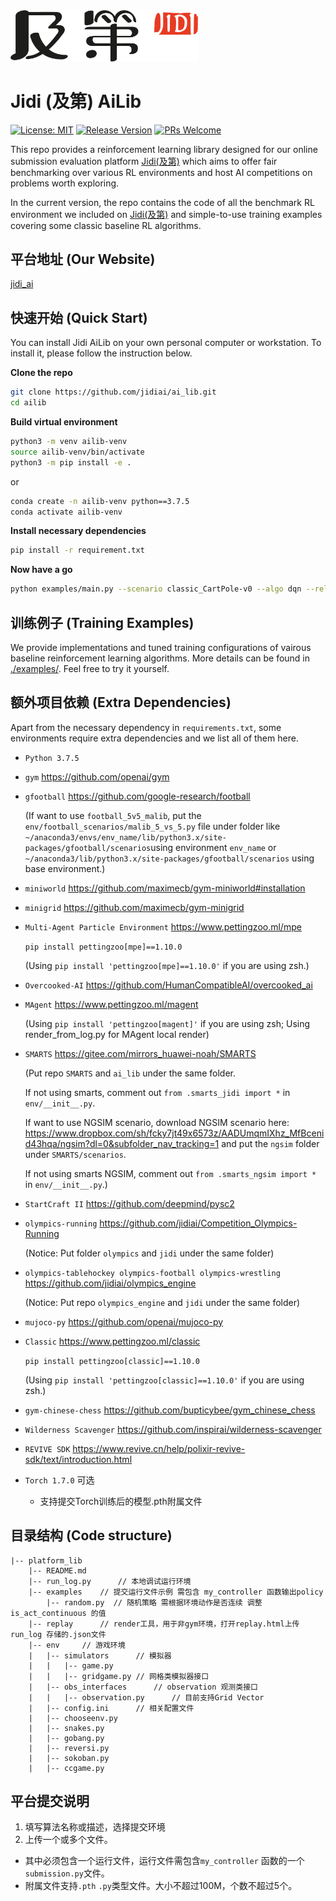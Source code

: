 
<img src="imgs/jidi logo.png" width='300px'>

# **Jidi (及第) AiLib**            


[![License: MIT](https://img.shields.io/badge/License-MIT-yellow.svg)](https://opensource.org/licenses/MIT) 
[![Release Version](https://img.shields.io/badge/release-1.0-red.svg)]()
[![PRs Welcome](https://img.shields.io/badge/PRs-welcome-brightgreen.svg)]()

This repo provides a reinforcement learning library designed for our online submission evaluation platform [Jidi(及第)](http://www.jidiai.cn/) which aims to offer fair benchmarking over various RL environments and host AI competitions on problems worth exploring.

In the current version, the repo contains the code of all the benchmark RL environment we included on [Jidi(及第)](http://www.jidiai.cn/) and simple-to-use training examples covering some classic baseline RL algorithms.


## **平台地址 (Our Website)**
[jidi_ai](http://www.jidiai.cn/)

## **快速开始 (Quick Start)**
You can install Jidi AiLib on your own personal computer or workstation. To install it, please follow the instruction below.

**Clone the repo**
```bash
git clone https://github.com/jidiai/ai_lib.git
cd ailib
```
**Build virtual environment**
```bash
python3 -m venv ailib-venv
source ailib-venv/bin/activate
python3 -m pip install -e .
```
or 
```bash
conda create -n ailib-venv python==3.7.5
conda activate ailib-venv
```
**Install necessary dependencies**
```bash
pip install -r requirement.txt
```

**Now have a go**
```bash
python examples/main.py --scenario classic_CartPole-v0 --algo dqn --reload_config 
```

## **训练例子 (Training Examples)**
We provide implementations and tuned training configurations of vairous baseline reinforcement learning algorithms. More details can be found in [./examples/](examples/README.md). Feel free to try it yourself.


## **额外项目依赖 (Extra Dependencies)**

Apart from the necessary dependency in `requirements.txt`, some environments require extra dependencies and we list all of them here.

- `Python 3.7.5`
- `gym` https://github.com/openai/gym
- `gfootball` https://github.com/google-research/football
  
  (If want to use `football_5v5_malib`, put the `env/football_scenarios/malib_5_vs_5.py` file under folder like 
  `~/anaconda3/envs/env_name/lib/python3.x/site-packages/gfootball/scenarios`using environment `env_name` or
  `~/anaconda3/lib/python3.x/site-packages/gfootball/scenarios` using base environment.)
- `miniworld` https://github.com/maximecb/gym-miniworld#installation
- `minigrid` https://github.com/maximecb/gym-minigrid
- `Multi-Agent Particle Environment` https://www.pettingzoo.ml/mpe

  `pip install pettingzoo[mpe]==1.10.0`
  
  (Using `pip install 'pettingzoo[mpe]==1.10.0'` if you are using zsh.)
- `Overcooked-AI` https://github.com/HumanCompatibleAI/overcooked_ai
- `MAgent` https://www.pettingzoo.ml/magent
  
  (Using `pip install 'pettingzoo[magent]'` if you are using zsh; 
  Using render_from_log.py for MAgent local render)
- `SMARTS` https://gitee.com/mirrors_huawei-noah/SMARTS

  (Put repo `SMARTS` and `ai_lib` under the same folder.
  
  If not using smarts, comment out `from .smarts_jidi import *` in `env/__init__.py`.
  
  If want to use NGSIM scenario, download NGSIM scenario 
  here: https://www.dropbox.com/sh/fcky7jt49x6573z/AADUmqmIXhz_MfBcenid43hqa/ngsim?dl=0&subfolder_nav_tracking=1 
  and put the `ngsim` folder under `SMARTS/scenarios`.
  
  If not using smarts NGSIM, comment out `from .smarts_ngsim import *` in `env/__init__.py`.)
- `StartCraft II` https://github.com/deepmind/pysc2
- `olympics-running` https://github.com/jidiai/Competition_Olympics-Running

  (Notice: Put folder `olympics` and `jidi` under the same folder)
  
- `olympics-tablehockey olympics-football olympics-wrestling` https://github.com/jidiai/olympics_engine
  
  (Notice: Put repo `olympics_engine` and `jidi` under the same folder)
- `mujoco-py` https://github.com/openai/mujoco-py
- `Classic` https://www.pettingzoo.ml/classic 
  
  `pip install pettingzoo[classic]==1.10.0`
  
  (Using `pip install 'pettingzoo[classic]==1.10.0'` if you are using zsh.)
- `gym-chinese-chess` https://github.com/bupticybee/gym_chinese_chess
- `Wilderness Scavenger` https://github.com/inspirai/wilderness-scavenger
- `REVIVE SDK` https://www.revive.cn/help/polixir-revive-sdk/text/introduction.html
  
- `Torch 1.7.0` 可选
  - 支持提交Torch训练后的模型.pth附属文件

## **目录结构 (Code structure)**

```
|-- platform_lib
	|-- README.md
	|-- run_log.py		// 本地调试运行环境
	|-- examples	// 提交运行文件示例	需包含 my_controller 函数输出policy
	    |-- random.py  // 随机策略 需根据环境动作是否连续 调整 is_act_continuous 的值
	|-- replay		// render工具，用于非gym环境，打开replay.html上传run_log 存储的.json文件 
	|-- env		// 游戏环境 
	|	|-- simulators		// 模拟器
	|	|	|-- game.py
	|	|	|-- gridgame.py // 网格类模拟器接口
	|	|-- obs_interfaces		// observation 观测类接口
	|	|	|-- observation.py		// 目前支持Grid Vector
	|	|-- config.ini		// 相关配置文件
	|	|-- chooseenv.py 
	|	|-- snakes.py
	|	|-- gobang.py
	|	|-- reversi.py
	|	|-- sokoban.py
	|	|-- ccgame.py

```

## **平台提交说明**
1. 填写算法名称或描述，选择提交环境
2. 上传一个或多个文件。
- 其中必须包含一个运行文件，运行文件需包含`my_controller` 函数的一个`submission.py`文件。
- 附属文件支持`.pth` `.py`类型文件。大小不超过100M，个数不超过5个。 
